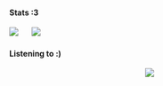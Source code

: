 #### Stats :3
![](https://grs-vercel-54nx-q514uhgwr-wthrajat.vercel.app/api?username=wthrajat&show_icons=true&count_private=true&icon_color=39FF14&border_radius=1&theme=algolia) &nbsp; &nbsp; &nbsp;![](https://grs-vercel-54nx-q514uhgwr-wthrajat.vercel.app/api/top-langs/?username=wthrajat&layout=compact&theme=algolia)
#### Listening to :)
<p align="center">
<img src="https://spotify-github-profile.vercel.app/api/view?uid=312mjqnhb5c73kvsmjzjizlrzx4u&cover_image=true&theme=natemoo-re&show_offline=false&background_color=121212&bar_color=1c71d8&bar_color_cover=false" />
</p>
